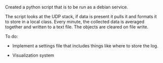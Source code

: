 Created a python script that is to be run as a debian service.

The script looks at the UDP stack, if data is present it pulls it and formats it to store in a local class. Every minute, the collected data is averaged together and written to a text file. The objects are cleared on file write.

To do:

* Implement a settings file that includes things like where to store the log.

* Visualization system
